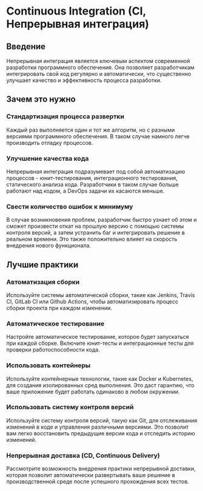 # Continuous Integration (CI, Непрерывная интеграция)

## Введение

Непрерывная интеграция является ключевым аспектом современной разработки программного обеспечения. Она позволяет разработчикам интегрировать свой код регулярно и автоматически, что существенно улучшает качество и эффективность процесса разработки.

## Зачем это нужно

### Стандартизация процесса развертки
Каждый раз выполняется один и тот же алгоритм, но с разными версиями программного обеспечения. В таком случае намного легче производить отладку процессов. 

### Улучшение качества кода
Непрерывная интеграция подразумевает под собой автоматизацию процессов - юнит-тестирования, интеграционного тестирования, статического анализа кода. Разработчики в таком случае больше работают над кодом, а DevOps задачи их касаются меньше.

### Свести количество ошибок к минимуму
В случае возникновения проблем, разработчик быстро узнает об этом и сможет произвести откат на прошлую версию с помощью системы контроля версий, а затем устранить баг и интегрировать решение в реальном времени. Это также положительно влияет на скорость внедрения нового функционала.

## Лучшие практики

### Автоматизация сборки
Используйте системы автоматической сборки, такие как Jenkins, Travis CI, GitLab CI или Github Actions, чтобы автоматизировать процесс сборки проекта при каждом изменении.

### Автоматическое тестирование
Настройте автоматическое тестирование, которое будет запускаться при каждой сборке. Включите юнит-тесты и интеграционные тесты для проверки работоспособности кода.

### Использовать контейнеры
Используйте контейнерные технологии, такие как Docker и Kubernetes, для создания изолированных сред выполнения. Это даст гарантию, что ваше приложение будет работать одинаково в любом окружении.

### Использовать систему контроля версий
Используйте систему контроля версий, такую как Git, для отслеживания изменений в коде и управления различными версиями. Это позволит вам легко восстановить предыдущие версии кода и отследить историю изменений.

### Непрерывная доставка (CD, Continuous Delivery)
Рассмотрите возможность внедрения практики непрерывной доставки, которая позволит автоматически развертывать ваше решение в производственной среде после успешного прохождения всех тестов.

